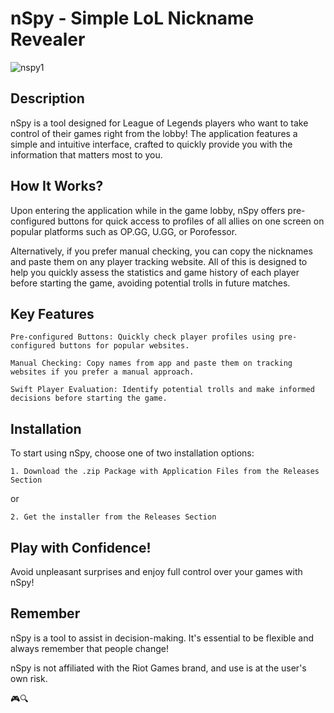 # nSpy - Simple LoL Nickname Revealer

![nspy1](https://github.com/Talalajla/nSpy/assets/68278690/b0853ced-f09c-44fc-a74e-bfc7fff1d550)

## Description

nSpy is a tool designed for League of Legends players who want to take control of their games right from the lobby! The application features a simple and intuitive interface, crafted to quickly provide you with the information that matters most to you.

## How It Works?

Upon entering the application while in the game lobby, nSpy offers pre-configured buttons for quick access to profiles of all allies on one screen on popular platforms such as OP.GG, U.GG, or Porofessor.

Alternatively, if you prefer manual checking, you can copy the nicknames and paste them on any player tracking website. All of this is designed to help you quickly assess the statistics and game history of each player before starting the game, avoiding potential trolls in future matches.

## Key Features

    Pre-configured Buttons: Quickly check player profiles using pre-configured buttons for popular websites.

    Manual Checking: Copy names from app and paste them on tracking websites if you prefer a manual approach.

    Swift Player Evaluation: Identify potential trolls and make informed decisions before starting the game.

## Installation

To start using nSpy, choose one of two installation options:
    
    1. Download the .zip Package with Application Files from the Releases Section

or

    2. Get the installer from the Releases Section

## Play with Confidence!

Avoid unpleasant surprises and enjoy full control over your games with nSpy!

## Remember

nSpy is a tool to assist in decision-making. It's essential to be flexible and always remember that people change!

nSpy is not affiliated with the Riot Games brand, and use is at the user's own risk.

🎮🔍

